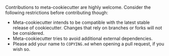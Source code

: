 Contributions to meta-cookiecutter are highly welcome. Consider the following
restrictions before contributing though:

* Meta-cookiecutter intends to be compatible with the latest stable release
  of cookiecutter. Changes that rely on branches or forks will not be considered.
* Meta-cookiecutter tries to avoid additional external dependencies.
* Please add your name to `COPYING.md` when opening a pull request, if
  you wish so.
